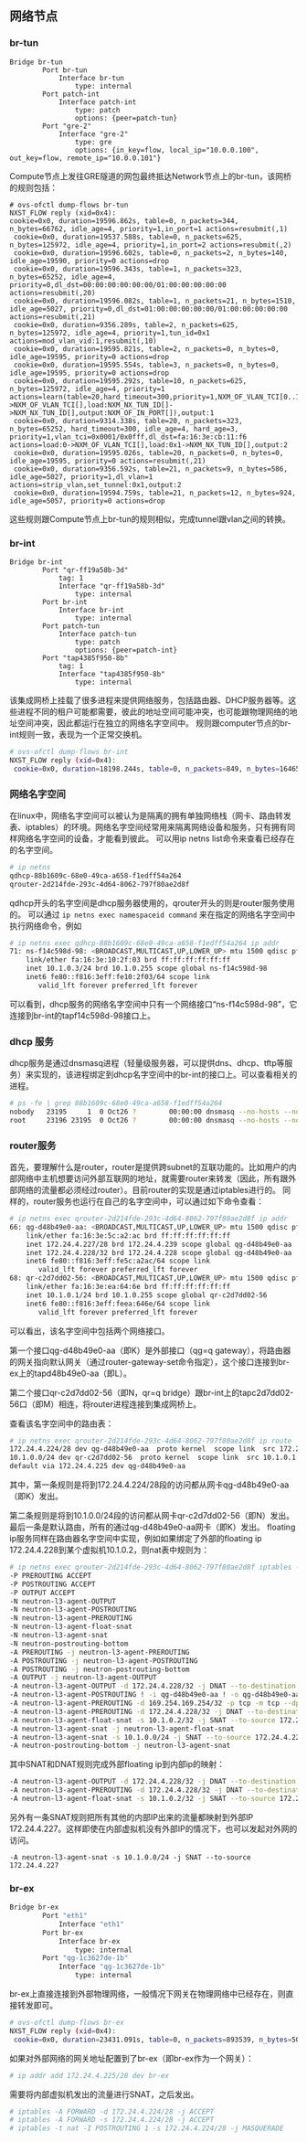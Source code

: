 ## 网络节点
### br-tun
```
Bridge br-tun
        Port br-tun
            Interface br-tun
                type: internal
        Port patch-int
            Interface patch-int
                type: patch
                options: {peer=patch-tun}
        Port "gre-2"
            Interface "gre-2"
                type: gre
                options: {in_key=flow, local_ip="10.0.0.100", out_key=flow, remote_ip="10.0.0.101"}
```
Compute节点上发往GRE隧道的网包最终抵达Network节点上的br-tun，该网桥的规则包括：
```
# ovs-ofctl dump-flows br-tun
NXST_FLOW reply (xid=0x4):
cookie=0x0, duration=19596.862s, table=0, n_packets=344, n_bytes=66762, idle_age=4, priority=1,in_port=1 actions=resubmit(,1)
 cookie=0x0, duration=19537.588s, table=0, n_packets=625, n_bytes=125972, idle_age=4, priority=1,in_port=2 actions=resubmit(,2)
 cookie=0x0, duration=19596.602s, table=0, n_packets=2, n_bytes=140, idle_age=19590, priority=0 actions=drop
 cookie=0x0, duration=19596.343s, table=1, n_packets=323, n_bytes=65252, idle_age=4, priority=0,dl_dst=00:00:00:00:00:00/01:00:00:00:00:00 actions=resubmit(,20)
 cookie=0x0, duration=19596.082s, table=1, n_packets=21, n_bytes=1510, idle_age=5027, priority=0,dl_dst=01:00:00:00:00:00/01:00:00:00:00:00 actions=resubmit(,21)
 cookie=0x0, duration=9356.289s, table=2, n_packets=625, n_bytes=125972, idle_age=4, priority=1,tun_id=0x1 actions=mod_vlan_vid:1,resubmit(,10)
 cookie=0x0, duration=19595.821s, table=2, n_packets=0, n_bytes=0, idle_age=19595, priority=0 actions=drop
 cookie=0x0, duration=19595.554s, table=3, n_packets=0, n_bytes=0, idle_age=19595, priority=0 actions=drop
 cookie=0x0, duration=19595.292s, table=10, n_packets=625, n_bytes=125972, idle_age=4, priority=1 actions=learn(table=20,hard_timeout=300,priority=1,NXM_OF_VLAN_TCI[0..11],NXM_OF_ETH_DST[]=NXM_OF_ETH_SRC[],load:0->NXM_OF_VLAN_TCI[],load:NXM_NX_TUN_ID[]->NXM_NX_TUN_ID[],output:NXM_OF_IN_PORT[]),output:1
 cookie=0x0, duration=9314.338s, table=20, n_packets=323, n_bytes=65252, hard_timeout=300, idle_age=4, hard_age=3, priority=1,vlan_tci=0x0001/0x0fff,dl_dst=fa:16:3e:cb:11:f6 actions=load:0->NXM_OF_VLAN_TCI[],load:0x1->NXM_NX_TUN_ID[],output:2
 cookie=0x0, duration=19595.026s, table=20, n_packets=0, n_bytes=0, idle_age=19595, priority=0 actions=resubmit(,21)
 cookie=0x0, duration=9356.592s, table=21, n_packets=9, n_bytes=586, idle_age=5027, priority=1,dl_vlan=1 actions=strip_vlan,set_tunnel:0x1,output:2
 cookie=0x0, duration=19594.759s, table=21, n_packets=12, n_bytes=924, idle_age=5057, priority=0 actions=drop
```
这些规则跟Compute节点上br-tun的规则相似，完成tunnel跟vlan之间的转换。

### br-int
```
Bridge br-int
        Port "qr-ff19a58b-3d"
            tag: 1
            Interface "qr-ff19a58b-3d"
                type: internal
        Port br-int
            Interface br-int
                type: internal
        Port patch-tun
            Interface patch-tun
                type: patch
                options: {peer=patch-int}
        Port "tap4385f950-8b"
            tag: 1
            Interface "tap4385f950-8b"
                type: internal
```
该集成网桥上挂载了很多进程来提供网络服务，包括路由器、DHCP服务器等。这些进程不同的租户可能都需要，彼此的地址空间可能冲突，也可能跟物理网络的地址空间冲突，因此都运行在独立的网络名字空间中。
规则跟computer节点的br-int规则一致，表现为一个正常交换机。
```sh
# ovs-ofctl dump-flows br-int
NXST_FLOW reply (xid=0x4):
 cookie=0x0, duration=18198.244s, table=0, n_packets=849, n_bytes=164654, idle_age=43, priority=1 actions=NORMAL
```
### 网络名字空间
在linux中，网络名字空间可以被认为是隔离的拥有单独网络栈（网卡、路由转发表、iptables）的环境。网络名字空间经常用来隔离网络设备和服务，只有拥有同样网络名字空间的设备，才能看到彼此。
可以用ip netns list命令来查看已经存在的名字空间。
```sh
# ip netns
qdhcp-88b1609c-68e0-49ca-a658-f1edff54a264
qrouter-2d214fde-293c-4d64-8062-797f80ae2d8f
```
qdhcp开头的名字空间是dhcp服务器使用的，qrouter开头的则是router服务使用的。
可以通过 `ip netns exec namespaceid command` 来在指定的网络名字空间中执行网络命令，例如
```sh
# ip netns exec qdhcp-88b1609c-68e0-49ca-a658-f1edff54a264 ip addr
71: ns-f14c598d-98: <BROADCAST,MULTICAST,UP,LOWER_UP> mtu 1500 qdisc pfifo_fast state UP qlen 1000
    link/ether fa:16:3e:10:2f:03 brd ff:ff:ff:ff:ff:ff
    inet 10.1.0.3/24 brd 10.1.0.255 scope global ns-f14c598d-98
    inet6 fe80::f816:3eff:fe10:2f03/64 scope link
       valid_lft forever preferred_lft forever
```
可以看到，dhcp服务的网络名字空间中只有一个网络接口“ns-f14c598d-98”，它连接到br-int的tapf14c598d-98接口上。

### dhcp 服务
dhcp服务是通过dnsmasq进程（轻量级服务器，可以提供dns、dhcp、tftp等服务）来实现的，该进程绑定到dhcp名字空间中的br-int的接口上。可以查看相关的进程。
```sh
# ps -fe | grep 88b1609c-68e0-49ca-a658-f1edff54a264
nobody   23195     1  0 Oct26 ?        00:00:00 dnsmasq --no-hosts --no-resolv --strict-order --bind-interfaces --interface=ns-f14c598d-98 --except-interface=lo --pid-file=/var/lib/neutron/dhcp/88b1609c-68e0-49ca-a658-f1edff54a264/pid --dhcp-hostsfile=/var/lib/neutron/dhcp/88b1609c-68e0-49ca-a658-f1edff54a264/host --dhcp-optsfile=/var/lib/neutron/dhcp/88b1609c-68e0-49ca-a658-f1edff54a264/opts --dhcp-script=/usr/bin/neutron-dhcp-agent-dnsmasq-lease-update --leasefile-ro --dhcp-range=tag0,10.1.0.0,static,120s --conf-file= --domain=openstacklocal
root     23196 23195  0 Oct26 ?        00:00:00 dnsmasq --no-hosts --no-resolv --strict-order --bind-interfaces --interface=ns-f14c598d-98 --except-interface=lo --pid-file=/var/lib/neutron/dhcp/88b1609c-68e0-49ca-a658-f1edff54a264/pid --dhcp-hostsfile=/var/lib/neutron/dhcp/88b1609c-68e0-49ca-a658-f1edff54a264/host --dhcp-optsfile=/var/lib/neutron/dhcp/88b1609c-68e0-49ca-a658-f1edff54a264/opts --dhcp-script=/usr/bin/neutron-dhcp-agent-dnsmasq-lease-update --leasefile-ro --dhcp-range=tag0,10.1.0.0,static,120s --conf-file= --domain=openstacklocal
```


###	router服务
首先，要理解什么是router，router是提供跨subnet的互联功能的。比如用户的内部网络中主机想要访问外部互联网的地址，就需要router来转发（因此，所有跟外部网络的流量都必须经过router）。目前router的实现是通过iptables进行的。
同样的，router服务也运行在自己的名字空间中，可以通过如下命令查看：
```sh
# ip netns exec qrouter-2d214fde-293c-4d64-8062-797f80ae2d8f ip addr
66: qg-d48b49e0-aa: <BROADCAST,MULTICAST,UP,LOWER_UP> mtu 1500 qdisc pfifo_fast state UP qlen 1000
    link/ether fa:16:3e:5c:a2:ac brd ff:ff:ff:ff:ff:ff
    inet 172.24.4.227/28 brd 172.24.4.239 scope global qg-d48b49e0-aa
    inet 172.24.4.228/32 brd 172.24.4.228 scope global qg-d48b49e0-aa
    inet6 fe80::f816:3eff:fe5c:a2ac/64 scope link
       valid_lft forever preferred_lft forever
68: qr-c2d7dd02-56: <BROADCAST,MULTICAST,UP,LOWER_UP> mtu 1500 qdisc pfifo_fast state UP qlen 1000
    link/ether fa:16:3e:ea:64:6e brd ff:ff:ff:ff:ff:ff
    inet 10.1.0.1/24 brd 10.1.0.255 scope global qr-c2d7dd02-56
    inet6 fe80::f816:3eff:feea:646e/64 scope link
       valid_lft forever preferred_lft forever
```
可以看出，该名字空间中包括两个网络接口。

第一个接口qg-d48b49e0-aa（即K）是外部接口（qg=q gateway），将路由器的网关指向默认网关（通过router-gateway-set命令指定），这个接口连接到br-ex上的tapd48b49e0-aa（即L）。

第二个接口qr-c2d7dd02-56（即N，qr=q bridge）跟br-int上的tapc2d7dd02-56口（即M）相连，将router进程连接到集成网桥上。

查看该名字空间中的路由表：
```sh
# ip netns exec qrouter-2d214fde-293c-4d64-8062-797f80ae2d8f ip route
172.24.4.224/28 dev qg-d48b49e0-aa  proto kernel  scope link  src 172.24.4.227
10.1.0.0/24 dev qr-c2d7dd02-56  proto kernel  scope link  src 10.1.0.1
default via 172.24.4.225 dev qg-d48b49e0-aa
```
其中，第一条规则是将到172.24.4.224/28段的访问都从网卡qg-d48b49e0-aa（即K）发出。

第二条规则是将到10.1.0.0/24段的访问都从网卡qr-c2d7dd02-56（即N）发出。
最后一条是默认路由，所有的通过qg-d48b49e0-aa网卡（即K）发出。
floating ip服务同样在路由器名字空间中实现，例如如果绑定了外部的floating ip 172.24.4.228到某个虚拟机10.1.0.2，则nat表中规则为：
```sh
# ip netns exec qrouter-2d214fde-293c-4d64-8062-797f80ae2d8f iptables -t nat -S
-P PREROUTING ACCEPT
-P POSTROUTING ACCEPT
-P OUTPUT ACCEPT
-N neutron-l3-agent-OUTPUT
-N neutron-l3-agent-POSTROUTING
-N neutron-l3-agent-PREROUTING
-N neutron-l3-agent-float-snat
-N neutron-l3-agent-snat
-N neutron-postrouting-bottom
-A PREROUTING -j neutron-l3-agent-PREROUTING
-A POSTROUTING -j neutron-l3-agent-POSTROUTING
-A POSTROUTING -j neutron-postrouting-bottom
-A OUTPUT -j neutron-l3-agent-OUTPUT
-A neutron-l3-agent-OUTPUT -d 172.24.4.228/32 -j DNAT --to-destination 10.1.0.2
-A neutron-l3-agent-POSTROUTING ! -i qg-d48b49e0-aa ! -o qg-d48b49e0-aa -m conntrack ! --ctstate DNAT -j ACCEPT
-A neutron-l3-agent-PREROUTING -d 169.254.169.254/32 -p tcp -m tcp --dport 80 -j REDIRECT --to-ports 9697
-A neutron-l3-agent-PREROUTING -d 172.24.4.228/32 -j DNAT --to-destination 10.1.0.2
-A neutron-l3-agent-float-snat -s 10.1.0.2/32 -j SNAT --to-source 172.24.4.228
-A neutron-l3-agent-snat -j neutron-l3-agent-float-snat
-A neutron-l3-agent-snat -s 10.1.0.0/24 -j SNAT --to-source 172.24.4.227
-A neutron-postrouting-bottom -j neutron-l3-agent-snat
```
其中SNAT和DNAT规则完成外部floating ip到内部ip的映射：
```sh
-A neutron-l3-agent-OUTPUT -d 172.24.4.228/32 -j DNAT --to-destination 10.1.0.2
-A neutron-l3-agent-PREROUTING -d 172.24.4.228/32 -j DNAT --to-destination 10.1.0.2
-A neutron-l3-agent-float-snat -s 10.1.0.2/32 -j SNAT --to-source 172.24.4.228
```
另外有一条SNAT规则把所有其他的内部IP出来的流量都映射到外部IP 172.24.4.227。这样即使在内部虚拟机没有外部IP的情况下，也可以发起对外网的访问。
```
-A neutron-l3-agent-snat -s 10.1.0.0/24 -j SNAT --to-source 172.24.4.227
```

### br-ex
```sh
Bridge br-ex
        Port "eth1"
            Interface "eth1"
        Port br-ex
            Interface br-ex
                type: internal
        Port "qg-1c3627de-1b"
            Interface "qg-1c3627de-1b"
                type: internal
```
br-ex上直接连接到外部物理网络，一般情况下网关在物理网络中已经存在，则直接转发即可。
```sh
# ovs-ofctl dump-flows br-ex
NXST_FLOW reply (xid=0x4):
 cookie=0x0, duration=23431.091s, table=0, n_packets=893539, n_bytes=504805376, idle_age=0, priority=0 actions=NORMAL
```
如果对外部网络的网关地址配置到了br-ex（即br-ex作为一个网关）：
```sh
# ip addr add 172.24.4.225/28 dev br-ex
```
需要将内部虚拟机发出的流量进行SNAT，之后发出。
```sh
# iptables -A FORWARD -d 172.24.4.224/28 -j ACCEPT
# iptables -A FORWARD -s 172.24.4.224/28 -j ACCEPT
# iptables -t nat -I POSTROUTING 1 -s 172.24.4.224/28 -j MASQUERADE
```
